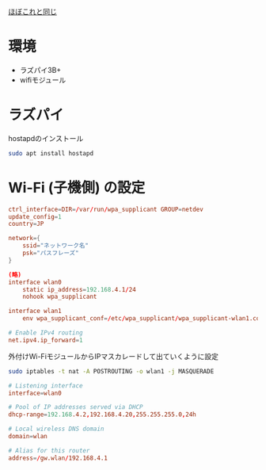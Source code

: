 [ほぼこれと同じ](https://www.raspberrypi.com/documentation/computers/configuration.html#setting-up-a-routed-wireless-access-point)
# 環境
- ラズパイ3B+
- wifiモジュール

# ラズパイ

hostapdのインストール
```bash
sudo apt install hostapd
```

# Wi-Fi (子機側) の設定
```:/etc/wpa_supplicant/wpa_supplicant-wlan1.conf
ctrl_interface=DIR=/var/run/wpa_supplicant GROUP=netdev
update_config=1
country=JP

network={
    ssid="ネットワーク名"
    psk="パスフレーズ"
}
```

```:/etc/dhcpd.conf
(略)
interface wlan0
    static ip_address=192.168.4.1/24
    nohook wpa_supplicant

interface wlan1
    env wpa_supplicant_conf=/etc/wpa_supplicant/wpa_supplicant-wlan1.conf
```

```:/etc/sysctl.d/routed-ap.conf
# Enable IPv4 routing
net.ipv4.ip_forward=1
```

外付けWi-FiモジュールからIPマスカレードして出ていくように設定
```bash
sudo iptables -t nat -A POSTROUTING -o wlan1 -j MASQUERADE
```

```:/etc/dnsmasq.conf
# Listening interface
interface=wlan0

# Pool of IP addresses served via DHCP
dhcp-range=192.168.4.2,192.168.4.20,255.255.255.0,24h

# Local wireless DNS domain
domain=wlan

# Alias for this router
address=/gw.wlan/192.168.4.1
```
